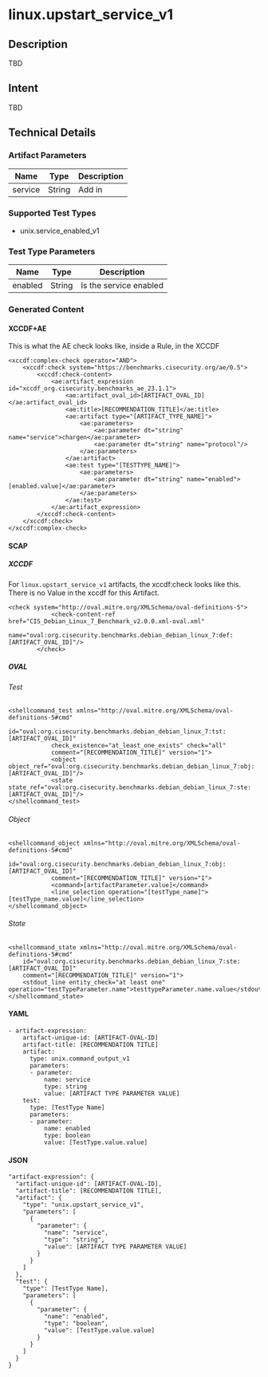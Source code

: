 # linux.upstart_service_v1

## Description
TBD

## Intent
TBD

## Technical Details
### Artifact Parameters
| Name                  |Type    | Description |
| ----------------------|--------| ----------- |
| service | String | Add in  |


### Supported Test Types
- unix.service_enabled_v1

### Test Type Parameters
| Name                  |Type    | Description |
| ----------------------|--------| ----------- |
| enabled | String | Is the service enabled |


### Generated Content
#### XCCDF+AE
This is what the AE check looks like, inside a Rule, in the XCCDF

```
<xccdf:complex-check operator="AND">
    <xccdf:check system="https://benchmarks.cisecurity.org/ae/0.5">
        <xccdf:check-content>
            <ae:artifact_expression id="xccdf_org.cisecurity.benchmarks_ae_23.1.1">
                <ae:artifact_oval_id>[ARTIFACT_OVAL_ID]</ae:artifact_oval_id>
                <ae:title>[RECOMMENDATION_TITLE]</ae:title>
                <ae:artifact type="[ARTIFACT_TYPE_NAME]">
                    <ae:parameters>
                        <ae:parameter dt="string" name="service">chargen</ae:parameter>
                        <ae:parameter dt="string" name="protocol"/>
                    </ae:parameters>
                </ae:artifact>
                <ae:test type="[TESTTYPE_NAME]">
                    <ae:parameters>
                        <ae:parameter dt="string" name="enabled">[enabled.value]</ae:parameter>
                    </ae:parameters>
                </ae:test>
            </ae:artifact_expression>
        </xccdf:check-content>
    </xccdf:check>
</xccdf:complex-check>
```

#### SCAP
##### XCCDF
For `linux.upstart_service_v1` artifacts, the xccdf:check looks like this.  There is no Value in the xccdf for this Artifact.

```
<check system="http://oval.mitre.org/XMLSchema/oval-definitions-5">
			<check-content-ref href="CIS_Debian_Linux_7_Benchmark_v2.0.0.xml-oval.xml"
				name="oval:org.cisecurity.benchmarks.debian_debian_linux_7:def:[ARTIFACT_OVAL_ID]"/>
		</check>
```

##### OVAL
###### Test

```
<shellcommand_test xmlns="http://oval.mitre.org/XMLSchema/oval-definitions-5#cmd"
			id="oval:org.cisecurity.benchmarks.debian_debian_linux_7:tst:[ARTIFACT_OVAL_ID]"
			check_existence="at_least_one_exists" check="all"
			comment="[RECOMMENDATION_TITLE]" version="1">
			<object object_ref="oval:org.cisecurity.benchmarks.debian_debian_linux_7:obj:[ARTIFACT_OVAL_ID]"/>
			<state state_ref="oval:org.cisecurity.benchmarks.debian_debian_linux_7:ste:[ARTIFACT_OVAL_ID]"/>
</shellcommand_test>
```

###### Object

```
<shellcommand_object xmlns="http://oval.mitre.org/XMLSchema/oval-definitions-5#cmd"
			id="oval:org.cisecurity.benchmarks.debian_debian_linux_7:obj:[ARTIFACT_OVAL_ID]"
			comment="[RECOMMENDATION_TITLE]" version="1">
			<command>[artifactParameter.value]</command>
			<line_selection operation="[testType_name]">[testType_name.value]</line_selection>
</shellcommand_object>
```
###### State

```
<shellcommand_state xmlns="http://oval.mitre.org/XMLSchema/oval-definitions-5#cmd"
    id="oval:org.cisecurity.benchmarks.debian_debian_linux_7:ste:[ARTIFACT_OVAL_ID]"
    comment="[RECOMMENDATION_TITLE]" version="1">
    <stdout_line entity_check="at least one" operation="testTypeParameter.name">testtypeParameter.name.value</stdout_line>
</shellcommand_state> 
```

#### YAML


```
- artifact-expression:
    artifact-unique-id: [ARTIFACT-OVAL-ID]
    artifact-title: [RECOMMENDATION TITLE]
    artifact:
      type: unix.command_output_v1
      parameters:
      - parameter: 
          name: service
          type: string
          value: [ARTIFACT TYPE PARAMETER VALUE]
    test:
      type: [TestType Name]
      parameters:
      - parameter:
          name: enabled
          type: boolean
          value: [TestType.value.value]
```

#### JSON

```
"artifact-expression": {
  "artifact-unique-id": [ARTIFACT-OVAL-ID],
  "artifact-title": [RECOMMENDATION TITLE],
  "artifact": {
    "type": "unix.upstart_service_v1",
    "parameters": [
      {
        "parameter": {
          "name": "service",
          "type": "string",
          "value": [ARTIFACT TYPE PARAMETER VALUE]
        }
      }
    ]
  },
  "test": {
    "type": [TestType Name],
    "parameters": [
      {
        "parameter": {
          "name": "enabled",
          "type": "boolean",
          "value": [TestType.value.value]
        }
      }
    ]
  }
}
```